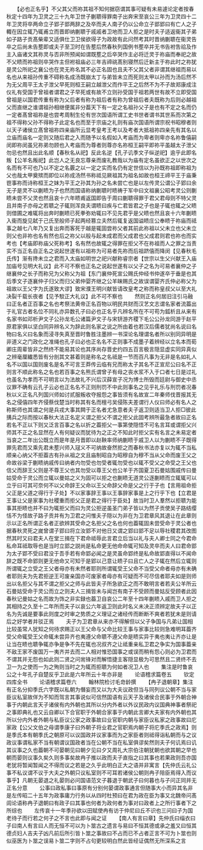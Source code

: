 <!-- { "loadSidebar": true } -->
　　【必也正名乎】不父其父而祢其祖不知何据窃谓其事可疑有未易遽论定者按春秋定十四年为卫灵之三十九年卫世子蒯聩得罪南子出奔宋至哀公三年为卫灵四十二年卫灵将卒两命立子郢子郢两辞之及卒而夫人南子仍以公命立子郢郢曰有亡人之子輙在因立辄乃辄甫立而晋即纳蒯聩于戚戚者卫地而卫人拒之是时夫子适返衞其子弟如子路子贡髙柴辈又适俱仕卫卫侯欲得子为政故有此问然考其时晋纳蒯聩在衞灵告卒之后尚未告塟即或夫子至卫时在告塟后然春秋列国例书塟卒并无书告袝吿祫及作主入庙诸文其祢灵与否非所预闻如谓既塟之后卒哭作主必将迁灵于祢庙而奉祀之故不父瞆而祢祖则卒哭作主但袝祖庙必三年吉禘祧髙别寝然后迁新主于祢此时之祢犹是灵公所祀之襄公也在灵无祢名其不必正名固也且夫不父其父者非谓其继祖而易以名也从来祖孙传重不碍称名成汤既崩太丁与弟皆未立而死则太甲以孙而为汤后然不为无父周平王太子泄父早死则桓王嗣立越泄父而作平王之后然不为不子故郑康成注仪礼有受国于曾祖者谓君之子早死或有故不立则孙受国于祖若两世有故不立即受国曾祖是以国君传重有称为父后者有称为祖后者有称为曾祖后者夫既称为后则必越祖父而直继之谁谓祖孙相继便属非分葢天下有一定之名祖孙父子是也有不定之名而仍一定者髙曾祖祢是也尝考周制生伦有世次国语所谓工史书世者谓书其世系而次第之祖不得称父孙不得称子此定名也而至于宗庙之礼则有庙次国语所谓宗祝书昭穆者则以天子诸侯立髙曾祖祢四亲庙所云显考皇考王考以及考者大抵祖祢四亲先有其名以立庙而庙名一定则又随后君之入而随予以名假如入考庙而为卑者则卑亦名祢鲁僖嗣闵即祢闵虽兄祢弟勿顾也入考庙而为尊者则尊亦名祢桓王嗣平即祢平虽越太子泄父勿忌也然且出此名顺【春秋名从祀】反此名逆【孔子讥季文子纵逆祀】逾乎此即名叛【公羊名叛祀】此岂人之无良忘尊亲而废礼教哉以为庙有定名虽欲正之以世次之名而有不可也乃以不定之名覈之以一定之实而名仍有定世信以为孙既祢祖即称祖为父也哉太甲奠殡而即位以祢成汤然书称祗见厥祖其为祖名如故也桓王禘平王于庙秉鬯事祢而诗称桓王之妹为平王之孙其为孙之名未尝亡也是以左传灵公谓公子郢曰余无子是灵不以蒯瞆为子也然而国语称纳蒯聩时瞆祷于军中曰文祖襄公昭考灵公则蒯瞆未尝不父灵也然且哀十六年瞆甫返国即告于周曰蒯聩得罪于君父君母则不特父灵且并南子亦母之若聩之子辄则浑良夫谓瞆曰疾与亡君皆君之子也是子辄也辄之父瞆则借圃之难辄将出奔时蒯瞆已死拳弥劝辄曰不见先君乎是父瞆也然且哀十六年蒯瞆入衞而旋见弑于己氏至般师子起两经篡立夫然后辄复返国谥瞆庄公奉瞆于祢庙而祗事之越七八年乃又复出奔而客死于越是辄固尝祢父者其前此祢祖以父未立也父未立则父也非祢也名有然也后之祢父以般与起未成君而父成君也父成君则君也祢也而实考也【考庙即祢庙父死称考】名有然也故辄之得罪在拒父不在祢祖而人之罪之当责实不当正名自正名之说起世遂有以祖祢为可易者先祢而后祖跻僖而降闵【见春秋毛氏传】渐有搀未立之君而入太庙如明世之祀兴献称睿宗者【世宗以生父兴献王入庙加庙号见明大礼议】此不可不察也正名之说起世遂有以父子之名为可易者襄仲之子继襄仲之长子而称兄为父称父为祖【东门襄仲死宣公赐氏仲经书仲遂卒于垂是也其后季文子逐襄仲子归父而归父弟仲婴齐继之公羊昧赐氏之故误谓婴齐氏仲必称父为祖故以王父字为氏遂致大谬】致宋濮王明兴献皆请改皇考之称而称皇叔父以至大礼决裂千载长夜者【见予駮正大礼议】此不可不察也
　　然则正名何居旧注引马融曰正名者正百事之名也考祭法黄帝正名百物以明民共财而汉艺文志谓名家者流葢出于礼官古者名位不同礼亦异数孔子曰必也正名乎凡辨名所在不可苟为鈲析且从来有名家书如邓析尹文子公孙龙毛公诸篇尹文子与宋钘游齐稷下毛公公孙龙同游于赵平原君家俱以坚白同异辨名义为辞此则名家之说之所由着也若汉后儒者犹尚名说曰名物曰名义曰名象而浸寻失真至晋时鲁胜注墨辨一书深论名理谓名者所以别同异明是非道义之门政化之准绳也孔子曰必也正名名不正则事不成墨子着辨经以立名本而荀卿庄周辈皆非之然终不能易其论也其序尚存晋史约四五百言极言隠显虚实同异真似之辨毫厘纎悉皆有分剖其文甚着则是称名之名祗是一节而百凡事为无非是名如礼人名不以国以国则废名是名不可言王莽传云临有兄而称太子其名不正宣尼公曰名不正则言不顺此称名之名也若百事之名熊氏谓曾子有母之丧水浆不入于口者七日是过礼也虽名为孝而不可明言以为法故礼不兴后汉薛宣子况为博士所毁而廷尉与御史中丞议罪不确有云孔子云必也正名名不正则刑罚不中此则事名之见乎礼乐与刑罚者况春秋以义正名凡列国兴师如讨贰服叛收夺报怨之事皆须有名故宣二年秦师伐晋报其无名之侵僖四年齐侵蔡伐楚当时称其有名而檀弓吴侵陈夫差谓行人仪曰师必有名人之称斯师也其谓之何是兵戎大事其闗于正名者尤急意者夫子返卫则适当卫人拒□彼此搆兵之际而按以春秋大法正名定义谓之拒父不谓之拒父此固考辨所最急者故曰正名若名不正以下则又泛言百事之名以折之葢拒父一事第使隠悟不可名言耳或谓拒父兴师其不正之名显然在人有何疑议而犹待为之正之不知此时拒父实有名言之未易定者当哀之二年出公既立而是年是月晋即以赵鞅率师纳蒯瞆于戚卫人以为蒯瞆不子既得罪先君而又乘先君未塟兴师入冦义不可纳故奋然拒之而春秋书法亦复以为辄不当私顺亲心纳父不拒葢古有孙从祖之文且庙制昭自为昭穆自为穆不当从父命而废王父之命故谷梁于蒯瞆纳戚传曰纳者内勿受也勿受者辄勿受也以辄不受父之命受之王父也信父而辞王父则是不尊王父也其勿受以尊王父也公羊于齐国夏卫石曼姑围戚传曰曼姑受命于灵公而立辄以曼姑之义为固可以拒之也蒯瞆无道灵公逐蒯瞆而立辄辄可以立乎曰可其可奈何不以父命辞王父命以王父命辞父命是父之行于子也【言用祖命拒父正是父道之得行于子处】不以家事辞王事以王事辞家事是上之行乎下也【立君是王事让父是家事为社稷重而拒父正是君之得行于臣处】故当时卫人羣然以拒聩为能事其拒瞆也并不曰为辄拒父而曰为灵公拒逆虽圣门弟子皆以为然子贡使吴子路结缨恬不为怪故子路子贡并有为卫君之问惟夫子隠以为非在为卫君章风其退让在此章则示以正名所谓正名者正欲辨其受命之名拒父之名也何也葢辄固未尝受命于灵公者也据春秋灵死之嵗曾谓子郢曰将立汝郢不对他日又谓之郢曰郢不足以辱社稷君其改图然其时又曰君夫人在堂三揖在下君命祗辱此言君立后当以礼与夫人卿士同之今君命私命耳祗取辱也是当时立郢之説尚是私命更无他命命辄可知及灵卒而夫人曰君命郢为太子郢不受曰君没于吾手若有命郢必闻之是灵虽命郢终是私命故郢直得以不闻命辞之既不命郢则更无他命又可知于是郢以己意让瞆子曰且亡人之子辄在然后立辄则所谓辄之立受之王父者毋亦有未然者耶则所谓辄受王父命不当受父命者毋亦有未确者耶则夫为先君拒逆王可废亲国亦可废家者毋亦有可疑而不可尽信者耶夫如是则师出以名拒父与其不谓之拒父之师与此皆夫子所急欲正之而不敢明言者若夫公羊所云石曼姑受命于灵公而立之则夫人三揖皆未与闻岂有南子不受顾而曼姑反受顾者此因春秋记曼姑之名而故为饰之非实録也葢卫自哀公二年至十四年蒯瞆入戚而卫人拒之其相持之久至十二年所而夫子以哀公六年返卫则此时名义未决正须辨定故夫子以正名为先诚是要事此则度之时审之势质之义理证之诸经传而断断不爽者若犹未是则请后之好学者并驳正焉
　　夫子为卫君章从来亦不得解但以父子争国与凡弟让国相比较虽常人犹知之何待求赐正以王父命与父命比较王事与家事比较则急难明耳葢齐受父命辄受王父命辄未尝异齐也夷遵父命聩不遵父命是瞆实异于夷也夷让齐亦让是让当在瞆也聩争辄亦争是争不先在辄也况叔齐之让祗重亲私卫君之争实为国事葢亲不敌王家不废国万一夷齐并去而二人相对惟恐国事之或误而稍有怨心则必为卫君而不谓其并无怨也如此则二贤之问耑锋对而解悟捷主客隠显极为可思然且二贤终不去卫一为之使而一为之殉则当时之为辄而拒聩为何如者况卫人也
　　集注是时鲁哀公之十年孔子自楚反乎卫此是六年所云十年亦非是
　　论语稽求篇卷五
　　钦定四库全书
　　论语稽求篇卷六
　　翰林院检讨毛竒龄撰
　　【冉子退朝章】集注有正名分抑季氏六字既以私朝为僭妄而又以为大夫议政但当与同列议公朝不当与家臣议私室故佯为不知而驾言其事说似可信然国语有云天子及诸侯合民事于外朝合神事于内朝此言天子诸侯有内外朝也其所以分内外者以外议民政内议国典神事者祭祀之事即典礼也又云自卿以下合官职于外朝合家事于内朝此言卿大夫家有内外朝也其所以分内外者外朝与私臣议公家之政事故曰业官职内朝与家臣议私家之政事故曰庀家政【公父文伯之母谓季康子曰外朝子将业君之官职焉内朝子将庀季氏之政焉】则是季氏本有朝季氏之朝原可以议国政并议家事而为之家臣者则祗得诣私朝而与之议政议事谓私家不当有朝谓议国政者当在公朝不当在私室俱谬矣然则夫子何讥焉曰讥其议事之久也葢朝不可晏朝见曰朝夕见曰夕又周礼大宗伯注朝犹朝也欲其朝之早也朝而晏则议事久矣久则多事矣故冉子推以政而夫子直指之曰其事也若果政则吾亦国老犹将暂闻暂闻之不得而议之若是之久乎此明白正大之语并非寓言【先仲氏云礼公事不私议谓不议于大夫之外朝只议私室则不可耳若诸侯公朝则冉子陪臣焉得入而议事乎】凡朝无晏退之礼晏则必问国语范文子暮退于朝武子曰何暮也与子问正同并无正名分意
　　公事曰政私事曰事原有分别何晏谓政事通言但随事大小而异其名非是左传昭二十五年为政事庸力行务以从四时杜预曰在君为政在臣为事又北魏帝问髙闾论语称冉子退朝曰有政子曰其事也何者为政何者为事对曰政者上之所行事者下之所综也
　　左传哀十一年季孙欲以田赋使冉有访于仲尼曰丘不识也三问曰子为国老待子而行若之何子之不言也此即与闻之证
　　【南人有言曰章】先仲氏曰缁衣曰子曰南人有言曰人而无恒不可以为卜筮古之遗言与易曰不恒其德或承之羞又曰恒其德贞妇人吉夫子凶凡前后所引皆卜筮之事故曰不占而已不占者正言不可为卜筮也则似巫医为卜筮之误易卜筮二字则不占句更较明白然此皆经证偶然无所深系之言
